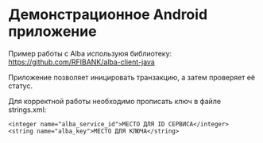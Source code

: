 Демонстрационное Android приложение
=============

Пример работы с Alba используюя библиотеку: https://github.com/RFIBANK/alba-client-java

Приложение позволяет иницировать транзакцию, а затем проверяет её статус.

Для корректной работы необходимо прописать ключ в файле strings.xml:

    <integer name="alba_service_id">МЕСТО ДЛЯ ID СЕРВИСА</integer>
    <string name="alba_key">МЕСТО ДЛЯ КЛЮЧА</string>
